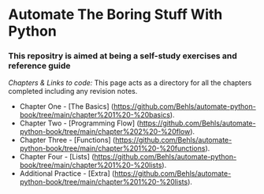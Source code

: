 # Automate The Boring Stuff With Python
###  This repositry is aimed at being a self-study exercises and reference guide 

*Chapters & Links to code:*
This page acts as a directory for all the chapters completed including any revision notes.
- Chapter One - [The Basics] (https://github.com/Behls/automate-python-book/tree/main/chapter%201%20-%20basics).
- Chapter Two - [Programming Flow] (https://github.com/Behls/automate-python-book/tree/main/chapter%202%20-%20flow).
- Chapter Three - [Functions] (https://github.com/Behls/automate-python-book/tree/main/chapter%201%20-%20functions).
- Chapter Four - [Lists] (https://github.com/Behls/automate-python-book/tree/main/chapter%201%20-%20lists).
- Additional Practice - [Extra] (https://github.com/Behls/automate-python-book/tree/main/chapter%201%20-%20lists).
